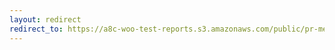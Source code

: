 ```yaml
---
layout: redirect
redirect_to: https://a8c-woo-test-reports.s3.amazonaws.com/public/pr-merge/40279/e2e/index.html
---
```

